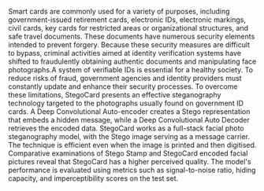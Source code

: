 Smart cards are commonly used for a variety of purposes, including government-issued retirement cards, electronic IDs, electronic markings, civil cards, key cards for restricted areas or organizational structures, and safe travel documents. These documents have numerous security elements intended to prevent forgery. Because these security measures are difficult to bypass, criminal activities aimed at identity verification systems have shifted to fraudulently obtaining authentic documents and manipulating face photographs.A system of verifiable IDs is essential for a healthy society. To reduce risks of fraud, government agencies and identity providers must constantly update and enhance their security processes. To overcome these limitations, StegoCard presents an effective steganography technology targeted to the photographs usually found on government ID cards. A Deep Convolutional Auto-encoder creates a Stego representation that embeds a hidden message, while a Deep Convolutional Auto Decoder retrieves the encoded data. StegoCard works as a full-stack facial photo steganography model, with the Stego image serving as a message carrier. The technique is efficient even when the image is printed and then digitised. Comparative examinations of Stego Stamp and StegoCard encoded facial pictures reveal that StegoCard has a higher perceived quality. The model's performance is evaluated using metrics such as signal-to-noise ratio, hiding capacity, and imperceptibility scores on the test set.

